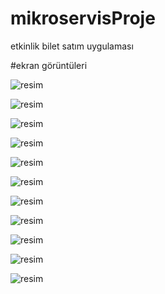 # mikroservisProje
 etkinlik bilet satım uygulaması

#ekran görüntüleri

 ![resim](https://github.com/harambe-forever/mikroservisProje/assets/71318378/c7de6aca-96dc-437e-a970-cd72d1c542cd)

![resim](https://github.com/harambe-forever/mikroservisProje/assets/71318378/6afbf62a-1349-417d-abad-d43bafbc3fbc)

![resim](https://github.com/harambe-forever/mikroservisProje/assets/71318378/583d621b-84f0-429e-86dc-8d0de43e7eb8)

![resim](https://github.com/harambe-forever/mikroservisProje/assets/71318378/9744d68f-6ccd-403d-8eb9-07a9aaad6981)

![resim](https://github.com/harambe-forever/mikroservisProje/assets/71318378/49ec25b4-a40b-40cb-865b-4ba156c48754)

![resim](https://github.com/harambe-forever/mikroservisProje/assets/71318378/ae36dce5-5da1-453b-938f-c885c27bac56)

![resim](https://github.com/harambe-forever/mikroservisProje/assets/71318378/acfabaa3-6c93-4ee1-bb74-a011b10c6cc0)

![resim](https://github.com/harambe-forever/mikroservisProje/assets/71318378/fbf007e5-1f09-46d7-9be1-c45227a65037)

![resim](https://github.com/harambe-forever/mikroservisProje/assets/71318378/7042b471-5c2c-49e5-9dd4-1fe6deb44158)

![resim](https://github.com/harambe-forever/mikroservisProje/assets/71318378/2be0878f-a0eb-4504-9f3b-340f8dae6bea)

![resim](https://github.com/harambe-forever/mikroservisProje/assets/71318378/004d6a5d-0abd-4abb-a205-b04fd701c867)
